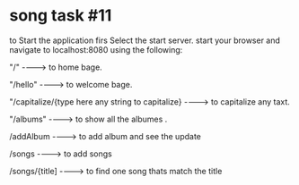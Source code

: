 # song task #11
to Start the application
firs Select the start server. start your browser and navigate to localhost:8080 using the following:

"/"                                                ---->            to home bage.

"/hello"                                           ---->            to welcome bage.

"/capitalize/{type here any string to capitalize}  ---->            to capitalize any taxt.

"/albums"                                          ---->            to show all the albumes .

/addAlbum                                          ---->            to add album and see the update

/songs                                             ---->           to add songs

/songs/{title]                                     ---->           to find one song thats match the title 

